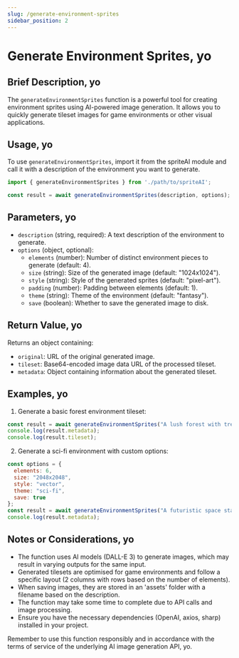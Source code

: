```yaml
---
slug: /generate-environment-sprites
sidebar_position: 2
---
```


# Generate Environment Sprites, yo

## Brief Description, yo

The `generateEnvironmentSprites` function is a powerful tool for creating environment sprites using AI-powered image generation. It allows you to quickly generate tileset images for game environments or other visual applications.

## Usage, yo

To use `generateEnvironmentSprites`, import it from the spriteAI module and call it with a description of the environment you want to generate.

```javascript
import { generateEnvironmentSprites } from './path/to/spriteAI';

const result = await generateEnvironmentSprites(description, options);
```

## Parameters, yo

- `description` (string, required): A text description of the environment to generate.
- `options` (object, optional):
  - `elements` (number): Number of distinct environment pieces to generate (default: 4).
  - `size` (string): Size of the generated image (default: "1024x1024").
  - `style` (string): Style of the generated sprites (default: "pixel-art").
  - `padding` (number): Padding between elements (default: 1).
  - `theme` (string): Theme of the environment (default: "fantasy").
  - `save` (boolean): Whether to save the generated image to disk.

## Return Value, yo

Returns an object containing:
- `original`: URL of the original generated image.
- `tileset`: Base64-encoded image data URL of the processed tileset.
- `metadata`: Object containing information about the generated tileset.

## Examples, yo

1. Generate a basic forest environment tileset:

```javascript
const result = await generateEnvironmentSprites("A lush forest with trees, bushes, and rocks");
console.log(result.metadata);
console.log(result.tileset);
```

2. Generate a sci-fi environment with custom options:

```javascript
const options = {
  elements: 6,
  size: "2048x2048",
  style: "vector",
  theme: "sci-fi",
  save: true
};
const result = await generateEnvironmentSprites("A futuristic space station interior", options);
console.log(result.metadata);
```

## Notes or Considerations, yo

- The function uses AI models (DALL-E 3) to generate images, which may result in varying outputs for the same input.
- Generated tilesets are optimised for game environments and follow a specific layout (2 columns with rows based on the number of elements).
- When saving images, they are stored in an 'assets' folder with a filename based on the description.
- The function may take some time to complete due to API calls and image processing.
- Ensure you have the necessary dependencies (OpenAI, axios, sharp) installed in your project.

Remember to use this function responsibly and in accordance with the terms of service of the underlying AI image generation API, yo.
